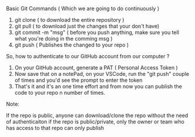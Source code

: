 Basic Git Commands ( Which we are going to do continuously )
1) git clone             ( to download the entire repository )
2) git pull              ( to download just the changes that your don't have)
3) git commit -m "msg"   ( before you push anything, make sure you tell what you're doing in the comming msg ) 
4) git push              ( Publishes the changed to your repo )


So, how to authenticate to our GitHub account from our computer ?

1) On your GitHub account, generate a PAT ( Personal Access Token )
2) Now save that on a notePad, on your VSCode, run the "git push" couple of times and you'd see the prompt to enter the token
3) That's it and it's an one time effort and from now you can publish the code to your repo n number of times.



Note:

If the repo is public, anyone can download/clone the repo without the need of authenticaiton
if the repo is public/private, only the owner or team who has access to that repo can only publish
